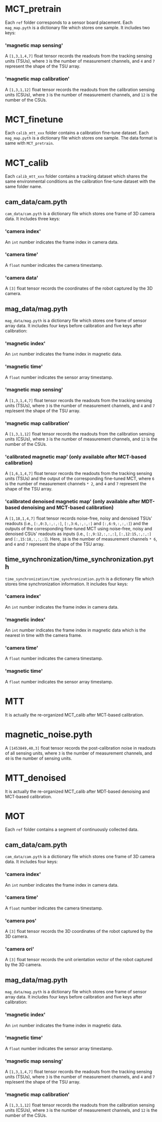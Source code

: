 # MCT_pretrain
Each `ref` folder corresponds to a sensor board placement. 
Each `mag_map.pyth` is a dictionary file which stores one sample. It includes two keys:

### 'magnetic map sensing'
A `[1,3,1,4,7]` float tensor records the readouts from the tracking sensing units (TSUs), where `3` is the number of measurement channels, and `4` and `7` represent the shape of the TSU array. 

### 'magnetic map calibration'
A `[1,3,1,12]` float tensor records the readouts from the calibration sensing units (CSUs), where `3` is the number of measurement channels, and `12` is the number of the CSUs.

# MCT_finetune
Each `calib_mtt_xxx` folder contains a calibration fine-tune dataset.
Each `mag_map.pyth` is a dictionary file which stores one sample. The data format is same with `MCT_pretrain`.

# MCT_calib
Each `calib_mtt_xxx` folder contains a tracking dataset which  shares the same environmental conditions as the calibration fine-tune dataset with the same folder name.

## cam_data/cam.pyth
`cam_data/cam.pyth` is a dictionary file which stores one frame of 3D camera data. It includes three keys:

### 'camera index'
An `int` number indicates the frame index in camera data.

### 'camera time'
A `float` number indicates the camera timestamp.

### 'camera data'
A `[3]` float tensor records the coordinates of the robot captured by the 3D camera.

## mag_data/mag.pyth
`mag_data/mag.pyth` is a dictionary file which stores one frame of sensor array data. It includes four keys before calibration and five keys after calibration:

### 'magnetic index'
An `int` number indicates the frame index in magnetic data.

### 'magnetic time'
A `float` number indicates the sensor array timestamp.

### 'magnetic map sensing'
A `[1,3,1,4,7]` float tensor records the readouts from the tracking sensing units (TSUs), where `3` is the number of measurement channels, and `4` and `7` rep/esent the shape of the TSU array. 

### 'magnetic map calibration'
A `[1,3,1,12]` float tensor records the readouts from the calibration sensing units (CSUs), where `3` is the number of measurement channels, and `12` is the number of the CSUs.

### 'calibrated magnetic map' (only available after MCT-based calibration)
A `[1,6,1,4,7]` float tensor records the readouts from the tracking sensing units (TSUs) and the output of the corresponding fine-tuned MCT, where `6` is the number of measurement channels `* 2`, and `4` and `7` represent the shape of the TSU array. 

### 'calibrated denoised magnetic map' (only available after MDT-based denoising and MCT-based calibration)
A `[1,18,1,4,7]` float tensor records noise-free, noisy and denoised TSUs' readouts (i.e., `[:,0:3,:,:,:]`, `[:,3:6,:,:,:]` and `[:,6:9,:,:,:]`) and the outputs of the corresponding fine-tuned MCT using noise-free, noisy and denoised CSUs' readouts as inputs (i.e., `[:,9:12,:,:,:]`, `[:,12:15,:,:,:]` and `[:,15:18,:,:,:]`). Here, `18` is the number of measurement channels `* 6`, and `4` and `7` represent the shape of the TSU array. 

## time_synchronization/time_synchronization.pyth
`time_synchronization/time_synchronization.pyth` is a dictionary file which stores time synchronization information. It includes four keys:

### 'camera index'
An `int` number indicates the frame index in camera data.

### 'magnetic index'
An `int` number indicates the frame index in magnetic data which is the nearest in time with the camera frame.

### 'camera time'
A `float` number indicates the camera timestamp.

### 'magnetic time'
A `float` number indicates the sensor array timestamp.

# MTT
It is actually the re-organized MCT_calib after MCT-based calibration.

# magnetic_noise.pyth
A `[1453849,40,3]` float tensor records the post-calibration noise in readouts of all sensing units, where `3` is the number of measurement channels, and `40` is the number of sensing units. 

# MTT_denoised
It is actually the re-organized MCT_calib after MDT-based denoising and MCT-based calibration.

# MOT
Each `ref` folder contains a segment of continuously collected data. 

## cam_data/cam.pyth
`cam_data/cam.pyth` is a dictionary file which stores one frame of 3D camera data. It includes four keys:

### 'camera index'
An `int` number indicates the frame index in camera data.

### 'camera time'
A `float` number indicates the camera timestamp.

### 'camera pos'
A `[3]` float tensor records the 3D coordinates of the robot captured by the 3D camera.

### 'camera ori'
A `[3]` float tensor records the unit orientation vector of the robot captured by the 3D camera.

## mag_data/mag.pyth
`mag_data/mag.pyth` is a dictionary file which stores one frame of sensor array data. It includes four keys before calibration and five keys after calibration:

### 'magnetic index'
An `int` number indicates the frame index in magnetic data.

### 'magnetic time'
A `float` number indicates the sensor array timestamp.

### 'magnetic map sensing'
A `[1,3,1,4,7]` float tensor records the readouts from the tracking sensing units (TSUs), where `3` is the number of measurement channels, and `4` and `7` rep/esent the shape of the TSU array. 

### 'magnetic map calibration'
A `[1,3,1,12]` float tensor records the readouts from the calibration sensing units (CSUs), where `3` is the number of measurement channels, and `12` is the number of the CSUs.












